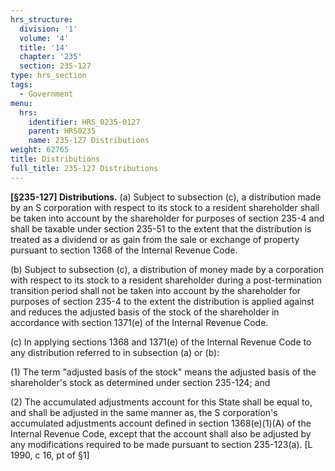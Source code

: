 ```yaml
---
hrs_structure:
  division: '1'
  volume: '4'
  title: '14'
  chapter: '235'
  section: 235-127
type: hrs_section
tags:
  - Government
menu:
  hrs:
    identifier: HRS_0235-0127
    parent: HRS0235
    name: 235-127 Distributions
weight: 62765
title: Distributions
full_title: 235-127 Distributions
---
```

**[§235-127] Distributions.** (a) Subject to subsection (c), a distribution made by an S corporation with respect to its stock to a resident shareholder shall be taken into account by the shareholder for purposes of section 235-4 and shall be taxable under section 235-51 to the extent that the distribution is treated as a dividend or as gain from the sale or exchange of property pursuant to section 1368 of the Internal Revenue Code.

(b) Subject to subsection (c), a distribution of money made by a corporation with respect to its stock to a resident shareholder during a post-termination transition period shall not be taken into account by the shareholder for purposes of section 235-4 to the extent the distribution is applied against and reduces the adjusted basis of the stock of the shareholder in accordance with section 1371(e) of the Internal Revenue Code.

(c) In applying sections 1368 and 1371(e) of the Internal Revenue Code to any distribution referred to in subsection (a) or (b):

(1) The term "adjusted basis of the stock" means the adjusted basis of the shareholder's stock as determined under section 235-124; and

(2) The accumulated adjustments account for this State shall be equal to, and shall be adjusted in the same manner as, the S corporation's accumulated adjustments account defined in section 1368(e)(1)(A) of the Internal Revenue Code, except that the account shall also be adjusted by any modifications required to be made pursuant to section 235-123(a). [L 1990, c 16, pt of §1]